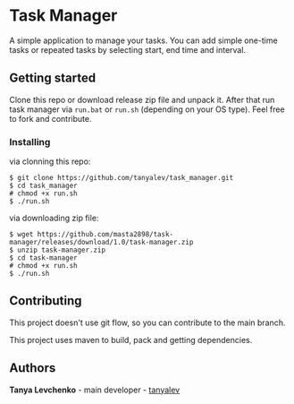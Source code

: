 # Task Manager
A simple application to manage your tasks. You can add simple one-time tasks or repeated tasks by selecting start, end time and interval.

## Getting started
Clone this repo or download release zip file and unpack it. After that run task manager via `run.bat` or `run.sh` (depending on your OS type).
Feel free to fork and contribute.

### Installing
via clonning this repo:
```
$ git clone https://github.com/tanyalev/task_manager.git
$ cd task_manager
# chmod +x run.sh
$ ./run.sh
```

via downloading zip file:
```
$ wget https://github.com/masta2898/task-manager/releases/download/1.0/task-manager.zip
$ unzip task-manager.zip
$ cd task-manager
# chmod +x run.sh
$ ./run.sh
```

## Contributing
This project doesn't use git flow, so you can contribute to the main branch.

This project uses maven to build, pack and getting dependencies.

## Authors
**Tanya Levchenko** - main developer - [tanyalev](https://github.com/tanyalev/)
